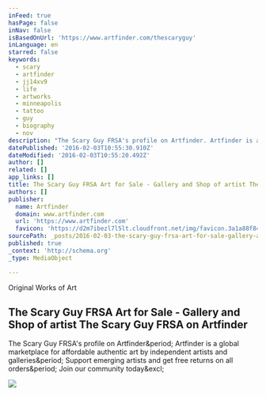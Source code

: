 ```yaml
---
inFeed: true
hasPage: false
inNav: false
isBasedOnUrl: 'https://www.artfinder.com/thescaryguy'
inLanguage: en
starred: false
keywords:
  - scary
  - artfinder
  - jj14xv9
  - life
  - artworks
  - minneapolis
  - tattoo
  - guy
  - biography
  - nov
description: "The Scary Guy FRSA's profile on Artfinder. Artfinder is a global marketplace for affordable authentic art by independent artists and galleries. Support emerging artists and get free returns on all orders. Join our community today!"
datePublished: '2016-02-03T10:55:30.910Z'
dateModified: '2016-02-03T10:55:20.492Z'
author: []
related: []
app_links: []
title: The Scary Guy FRSA Art for Sale - Gallery and Shop of artist The Scary Guy FRSA on Artfinder
authors: []
publisher:
  name: Artfinder
  domain: www.artfinder.com
  url: 'https://www.artfinder.com'
  favicon: 'https://d2m7ibezl7l5lt.cloudfront.net/img/favicon.3a1a88f84f20.ico'
sourcePath: _posts/2016-02-03-the-scary-guy-frsa-art-for-sale-gallery-and-shop-of-artist.md
published: true
_context: 'http://schema.org'
_type: MediaObject

---
```

Original Works of Art

<article style=""><h1>The Scary Guy FRSA Art for Sale - Gallery and Shop of artist The Scary Guy FRSA on Artfinder</h1><p>The Scary Guy FRSA's profile on Artfinder&amp;period; Artfinder is a global marketplace for affordable authentic art by independent artists and galleries&amp;period; Support emerging artists and get free returns on all orders&amp;period; Join our community today&amp;excl;</p><img src="https://d30dcznuokq8w8.cloudfront.net/artists/a/4/ce231081405c4fa3899cbda3da594061.jpg" /></article>